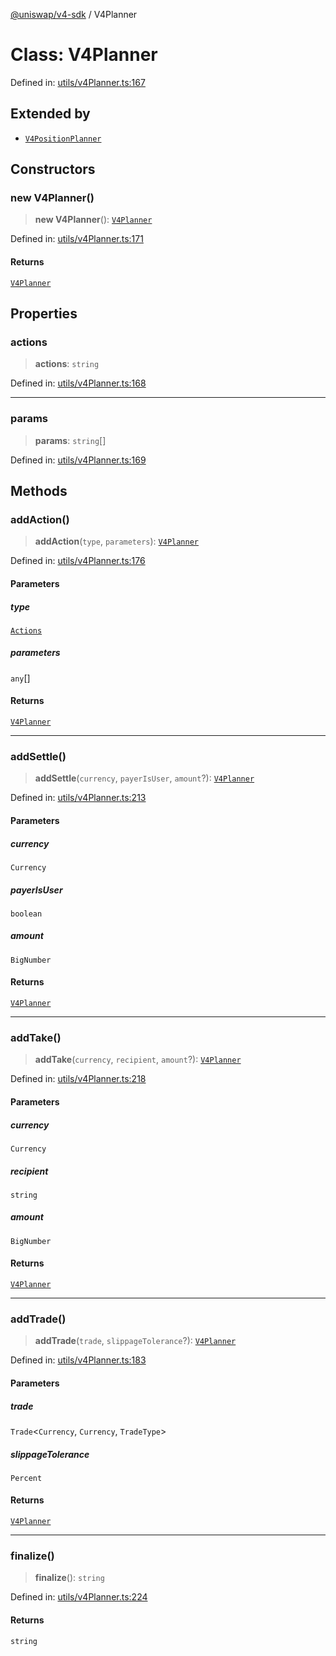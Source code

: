 [@uniswap/v4-sdk](https://github.com/Uniswap/sdks/tree/main/sdks/v4-sdk) / V4Planner

# Class: V4Planner

Defined in: [utils/v4Planner.ts:167](https://github.com/Uniswap/sdks/blob/c1c9f64f11640c79a680f539823458931629e6ed/sdks/v4-sdk/src/utils/v4Planner.ts#L167)

## Extended by

- [`V4PositionPlanner`](V4PositionPlanner.md)

## Constructors

### new V4Planner()

> **new V4Planner**(): [`V4Planner`](V4Planner.md)

Defined in: [utils/v4Planner.ts:171](https://github.com/Uniswap/sdks/blob/c1c9f64f11640c79a680f539823458931629e6ed/sdks/v4-sdk/src/utils/v4Planner.ts#L171)

#### Returns

[`V4Planner`](V4Planner.md)

## Properties

### actions

> **actions**: `string`

Defined in: [utils/v4Planner.ts:168](https://github.com/Uniswap/sdks/blob/c1c9f64f11640c79a680f539823458931629e6ed/sdks/v4-sdk/src/utils/v4Planner.ts#L168)

---

### params

> **params**: `string`[]

Defined in: [utils/v4Planner.ts:169](https://github.com/Uniswap/sdks/blob/c1c9f64f11640c79a680f539823458931629e6ed/sdks/v4-sdk/src/utils/v4Planner.ts#L169)

## Methods

### addAction()

> **addAction**(`type`, `parameters`): [`V4Planner`](V4Planner.md)

Defined in: [utils/v4Planner.ts:176](https://github.com/Uniswap/sdks/blob/c1c9f64f11640c79a680f539823458931629e6ed/sdks/v4-sdk/src/utils/v4Planner.ts#L176)

#### Parameters

##### type

[`Actions`](../enums/Actions.md)

##### parameters

`any`[]

#### Returns

[`V4Planner`](V4Planner.md)

---

### addSettle()

> **addSettle**(`currency`, `payerIsUser`, `amount`?): [`V4Planner`](V4Planner.md)

Defined in: [utils/v4Planner.ts:213](https://github.com/Uniswap/sdks/blob/c1c9f64f11640c79a680f539823458931629e6ed/sdks/v4-sdk/src/utils/v4Planner.ts#L213)

#### Parameters

##### currency

`Currency`

##### payerIsUser

`boolean`

##### amount

`BigNumber`

#### Returns

[`V4Planner`](V4Planner.md)

---

### addTake()

> **addTake**(`currency`, `recipient`, `amount`?): [`V4Planner`](V4Planner.md)

Defined in: [utils/v4Planner.ts:218](https://github.com/Uniswap/sdks/blob/c1c9f64f11640c79a680f539823458931629e6ed/sdks/v4-sdk/src/utils/v4Planner.ts#L218)

#### Parameters

##### currency

`Currency`

##### recipient

`string`

##### amount

`BigNumber`

#### Returns

[`V4Planner`](V4Planner.md)

---

### addTrade()

> **addTrade**(`trade`, `slippageTolerance`?): [`V4Planner`](V4Planner.md)

Defined in: [utils/v4Planner.ts:183](https://github.com/Uniswap/sdks/blob/c1c9f64f11640c79a680f539823458931629e6ed/sdks/v4-sdk/src/utils/v4Planner.ts#L183)

#### Parameters

##### trade

`Trade`\<`Currency`, `Currency`, `TradeType`\>

##### slippageTolerance

`Percent`

#### Returns

[`V4Planner`](V4Planner.md)

---

### finalize()

> **finalize**(): `string`

Defined in: [utils/v4Planner.ts:224](https://github.com/Uniswap/sdks/blob/c1c9f64f11640c79a680f539823458931629e6ed/sdks/v4-sdk/src/utils/v4Planner.ts#L224)

#### Returns

`string`
